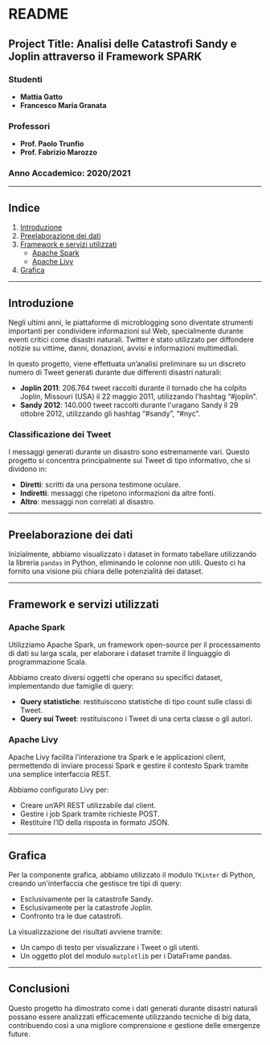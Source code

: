 # README

## Project Title: Analisi delle Catastrofi Sandy e Joplin attraverso il Framework SPARK

### Studenti
- **Mattia Gatto**
- **Francesco Maria Granata** 

### Professori
- **Prof. Paolo Trunfio**
- **Prof. Fabrizio Marozzo**

### Anno Accademico: 2020/2021

---

## Indice

1. [Introduzione](#introduzione)
2. [Preelaborazione dei dati](#preelaborazione-dei-dati)
3. [Framework e servizi utilizzati](#framework-e-servizi-utilizzati)
   - [Apache Spark](#apache-spark)
   - [Apache Livy](#apache-livy)
4. [Grafica](#grafica)

---

## Introduzione

Negli ultimi anni, le piattaforme di microblogging sono diventate strumenti importanti per condividere informazioni sul Web, specialmente durante eventi critici come disastri naturali. Twitter è stato utilizzato per diffondere notizie su vittime, danni, donazioni, avvisi e informazioni multimediali.

In questo progetto, viene effettuata un’analisi preliminare su un discreto numero di Tweet generati durante due differenti disastri naturali:

- **Joplin 2011**: 206.764 tweet raccolti durante il tornado che ha colpito Joplin, Missouri (USA) il 22 maggio 2011, utilizzando l'hashtag “#joplin”.
- **Sandy 2012**: 140.000 tweet raccolti durante l'uragano Sandy il 29 ottobre 2012, utilizzando gli hashtag “#sandy”, “#nyc”.

### Classificazione dei Tweet

I messaggi generati durante un disastro sono estremamente vari. Questo progetto si concentra principalmente sui Tweet di tipo informativo, che si dividono in:

- **Diretti**: scritti da una persona testimone oculare.
- **Indiretti**: messaggi che ripetono informazioni da altre fonti.
- **Altro**: messaggi non correlati al disastro.

---

## Preelaborazione dei dati

Inizialmente, abbiamo visualizzato i dataset in formato tabellare utilizzando la libreria `pandas` in Python, eliminando le colonne non utili. Questo ci ha fornito una visione più chiara delle potenzialità dei dataset.

---

## Framework e servizi utilizzati

### Apache Spark

Utilizziamo Apache Spark, un framework open-source per il processamento di dati su larga scala, per elaborare i dataset tramite il linguaggio di programmazione Scala.

Abbiamo creato diversi oggetti che operano su specifici dataset, implementando due famiglie di query:

- **Query statistiche**: restituiscono statistiche di tipo count sulle classi di Tweet.
- **Query sui Tweet**: restituiscono i Tweet di una certa classe o gli autori.

### Apache Livy

Apache Livy facilita l'interazione tra Spark e le applicazioni client, permettendo di inviare processi Spark e gestire il contesto Spark tramite una semplice interfaccia REST. 

Abbiamo configurato Livy per:

- Creare un’API REST utilizzabile dal client.
- Gestire i job Spark tramite richieste POST.
- Restituire l’ID della risposta in formato JSON.

---

## Grafica

Per la componente grafica, abbiamo utilizzato il modulo `TKinter` di Python, creando un'interfaccia che gestisce tre tipi di query:

- Esclusivamente per la catastrofe Sandy.
- Esclusivamente per la catastrofe Joplin.
- Confronto tra le due catastrofi.

La visualizzazione dei risultati avviene tramite:

- Un campo di testo per visualizzare i Tweet o gli utenti.
- Un oggetto plot del modulo `matplotlib` per i DataFrame pandas.

---

## Conclusioni

Questo progetto ha dimostrato come i dati generati durante disastri naturali possano essere analizzati efficacemente utilizzando tecniche di big data, contribuendo così a una migliore comprensione e gestione delle emergenze future.
```
